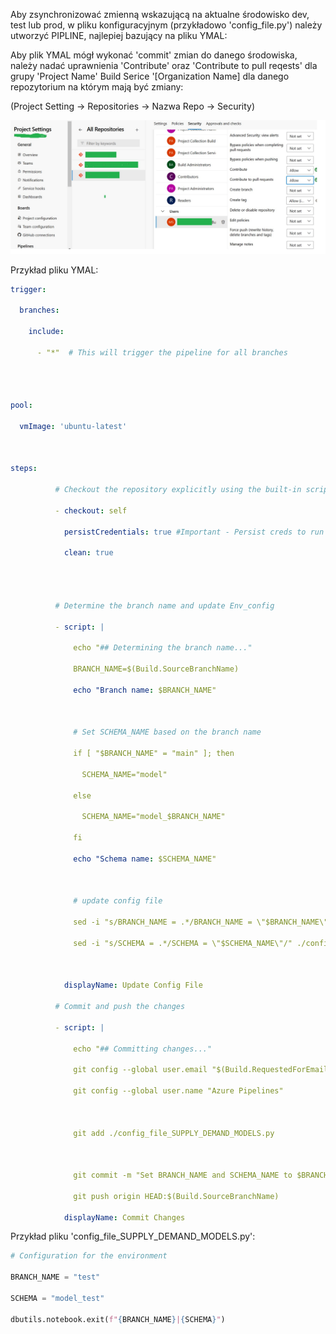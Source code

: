 Aby zsynchronizować zmienną wskazującą na aktualne środowisko dev, test lub prod, w pliku konfiguracyjnym (przykładowo 'config_file.py') należy utworzyć PIPLINE, najlepiej bazujący na  pliku YMAL:


Aby plik YMAL mógł wykonać 'commit' zmian do danego środowiska, należy nadać uprawnienia 'Contribute' oraz 'Contribute to pull reqests' dla grupy 'Project Name' Build Serice '[Organization Name] dla danego repozytorium na którym mają być zmiany:


(Project Setting -> Repositories -> Nazwa Repo -> Security)



<img src="./schemat.jpg" width="600">


Przykład pliku YMAL:

```yaml
trigger:

  branches:

    include:

      - "*"  # This will trigger the pipeline for all branches

  
  

pool:

  vmImage: 'ubuntu-latest'

  

steps:

          # Checkout the repository explicitly using the built-in script

          - checkout: self

            persistCredentials: true #Important - Persist creds to run further git command

            clean: true

  
  

          # Determine the branch name and update Env_config

          - script: |

              echo "## Determining the branch name..."

              BRANCH_NAME=$(Build.SourceBranchName)

              echo "Branch name: $BRANCH_NAME"

  

              # Set SCHEMA_NAME based on the branch name

              if [ "$BRANCH_NAME" = "main" ]; then

                SCHEMA_NAME="model"

              else

                SCHEMA_NAME="model_$BRANCH_NAME"

              fi

              echo "Schema name: $SCHEMA_NAME"

  

              # update config file

              sed -i "s/BRANCH_NAME = .*/BRANCH_NAME = \"$BRANCH_NAME\"/" ./config_file_SUPPLY_DEMAND_MODELS.py

              sed -i "s/SCHEMA = .*/SCHEMA = \"$SCHEMA_NAME\"/" ./config_file_SUPPLY_DEMAND_MODELS.py

  

            displayName: Update Config File

          # Commit and push the changes

          - script: |

              echo "## Committing changes..."

              git config --global user.email "$(Build.RequestedForEmail)"

              git config --global user.name "Azure Pipelines"

  

              git add ./config_file_SUPPLY_DEMAND_MODELS.py

  

              git commit -m "Set BRANCH_NAME and SCHEMA_NAME to $BRANCH_NAME for branch $(Build.SourceBranchName)"

              git push origin HEAD:$(Build.SourceBranchName)

            displayName: Commit Changes
```


Przykład pliku 'config_file_SUPPLY_DEMAND_MODELS.py':

```python
# Configuration for the environment

BRANCH_NAME = "test"

SCHEMA = "model_test"

dbutils.notebook.exit(f"{BRANCH_NAME}|{SCHEMA}")
```
